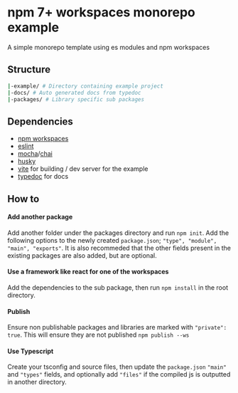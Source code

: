 # npm 7+ workspaces monorepo example

A simple monorepo template using es modules and npm workspaces

## Structure
```bash
|-example/ # Directory containing example project
|-docs/ # Auto generated docs from typedoc
|-packages/ # Library specific sub packages
```

## Dependencies
 * [npm workspaces](https://docs.npmjs.com/cli/v7/using-npm/workspaces/)
 * [eslint](https://eslint.org/)
 * [mocha](https://mochajs.org/)/[chai](https://www.chaijs.com/)
 * [husky](https://typicode.github.io/husky/#/)
 * [vite](https://vitejs.dev/) for building / dev server for the example
 * [typedoc](https://typedoc.org/) for docs

## How to

#### Add another package
Add another folder under the packages directory and run `npm init`. Add the following options to the newly created `package.json`; `"type", "module", "main", "exports"`. It is also recommeded that the other fields present in the existing packages are also added, but are optional.

#### Use a framework like react for one of the workspaces
Add the dependencies to the sub package, then run `npm install` in the root directory.

#### Publish
Ensure non publishable packages and libraries are marked with `"private": true`. This will ensure they are not published
`npm publish --ws`

#### Use Typescript
Create your tsconfig and source files, then update the `package.json` `"main"` and `"types"` fields, and optionally add `"files"` if the compiled js is outputted in another directory.